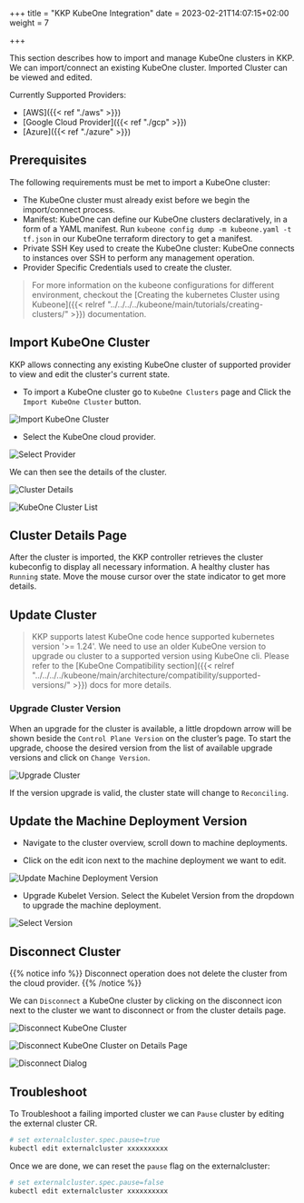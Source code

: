 +++
title = "KKP KubeOne Integration"
date = 2023-02-21T14:07:15+02:00
weight = 7

+++

This section describes how to import and manage KubeOne clusters in KKP.
We can import/connect an existing KubeOne cluster. Imported Cluster can be viewed and edited.

  Currently Supported Providers:
   - [AWS]({{< ref "./aws" >}})
   - [Google Cloud Provider]({{< ref "./gcp" >}})
   - [Azure]({{< ref "./azure" >}})

## Prerequisites

The following requirements must be met to import a KubeOne cluster:
 - The KubeOne cluster must already exist before we begin the import/connect process.
 - Manifest: KubeOne can define our KubeOne clusters declaratively, in a form of a YAML manifest.
   Run `kubeone config dump -m kubeone.yaml -t tf.json` in our KubeOne terraform directory to get a manifest.
 - Private SSH Key used to create the KubeOne cluster:  KubeOne connects to instances over SSH to perform any management   operation.
 - Provider Specific Credentials used to create the cluster.

 > For more information on the kubeone configurations for different environment, checkout the [Creating the kubernetes Cluster using Kubeone]({{< relref "../../../../kubeone/main/tutorials/creating-clusters/" >}}) documentation.

## Import KubeOne Cluster

KKP allows connecting any existing KubeOne cluster of supported provider to view and edit the cluster's current state.

- To import a KubeOne cluster go to `KubeOne Clusters` page and Click the `Import KubeOne Cluster` button.

![Import KubeOne Cluster](/img/kubermatic/main/tutorials/kubeone_clusters/cluster_list_empty.png "Import KubeOne Cluster")

- Select the KubeOne cloud provider.

![Select Provider](/img/kubermatic/main/tutorials/kubeone_clusters/import_kubeone_cluster.png "Select Provider")


We can then see the details of the cluster.

![Cluster Details](/img/kubermatic/main/tutorials/kubeone_clusters/cluster_details.png "Imported AWS Cluster")

![KubeOne Cluster List](/img/kubermatic/main/tutorials/kubeone_clusters/cluster_list.png "KubeOne Cluster List")

## Cluster Details Page

After the cluster is imported, the KKP controller retrieves the cluster kubeconfig to display all necessary information.
A healthy cluster has `Running` state. Move the mouse cursor over the state indicator to get more details.

## Update Cluster

> KKP supports latest KubeOne code hence supported kubernetes version '>= 1.24'.
We need to use an older KubeOne version to upgrade ou cluster to a supported version using KubeOne cli.
Please refer to the [KubeOne Compatibility section]({{< relref "../../../../kubeone/main/architecture/compatibility/supported-versions/" >}}) docs for more details.

### Upgrade Cluster Version

When an upgrade for the cluster is available, a little dropdown arrow will be shown beside the `Control Plane Version` on the cluster’s page.
To start the upgrade, choose the desired version from the list of available upgrade versions and click on `Change Version`.

![Upgrade Cluster](/img/kubermatic/main/tutorials/kubeone_clusters/upgrade_cluster.png "Upgrade Cluster")

If the version upgrade is valid, the cluster state will change to `Reconciling`.

## Update the Machine Deployment Version

- Navigate to the cluster overview, scroll down to machine deployments.

- Click on the edit icon next to the machine deployment we want to edit.

![Update Machine Deployment Version](/img/kubermatic/main/tutorials/kubeone_clusters/update_md_list.png "Update Machine Deployment Version")

- Upgrade Kubelet Version. Select the Kubelet Version from the dropdown to upgrade the machine deployment.

![Select Version](/img/kubermatic/main/tutorials/kubeone_clusters/update_md_dialog.png "Select Version")

## Disconnect Cluster

{{% notice info %}}
Disconnect operation does not delete the cluster from the cloud provider.
{{% /notice %}}

We can `Disconnect` a KubeOne cluster by clicking on the disconnect icon next to the cluster we want to disconnect or from the cluster details page.

![Disconnect KubeOne Cluster](/img/kubermatic/main/tutorials/kubeone_clusters/disconnect_cluster_list.png "Disconnect KubeOne Cluster")

![Disconnect KubeOne Cluster on Details Page](/img/kubermatic/main/tutorials/kubeone_clusters/disconnect_cluster_details.png "Disconnect KubeOne Cluster on Details Page")

![Disconnect Dialog](/img/kubermatic/main/tutorials/kubeone_clusters/disconnect_cluster_dialog.png "Disconnect Dialog")

## Troubleshoot
To Troubleshoot a failing imported cluster we can `Pause` cluster by editing the external cluster CR.

```bash
# set externalcluster.spec.pause=true
kubectl edit externalcluster xxxxxxxxxx
```

Once we are done, we can reset the `pause` flag on the externalcluster:

```bash
# set externalcluster.spec.pause=false
kubectl edit externalcluster xxxxxxxxxx
```